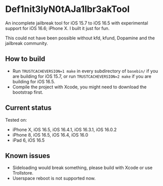 # Def1nit3lyN0tAJa1lbr3akTool

An incomplete jailbreak tool for iOS 15.7 to iOS 16.5 with experimental support for iOS 16.6; iPhone X. I built it just for fun.

This could not have been possible without kfd, kfund, Dopamine and the jailbreak community.

## How to build

- Run `TRUSTCACHEVERSION=1 make` in every subdirectory of `basebin/` if you are building for iOS 15.7, or run `TRUSTCACHEVERSION=2 make` if you are building for iOS 16.5. 
- Compile the project with Xcode, you might need to download the bootstrap first.

## Current status

Tested on: 
- iPhone X, iOS 16.5, iOS 16.4.1, iOS 16.3.1, iOS 16.0.2
- iPhone 8, iOS 16.5, iOS 16.4, iOS 16.0
- iPad 6, iOS 16.5

## Known issues

- Sideloading would break something, please build with Xcode or use Trollstore.
- Userspace reboot is not supported now.
